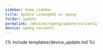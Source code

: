 ```yaml
---
sidebar: home_sidebar
title: Update LineageOS on xpeng
folder: update
permalink: /devices/xpeng/update/variant1/
device: xpeng_variant1
---
```

{% include templates/device_update.md %}
